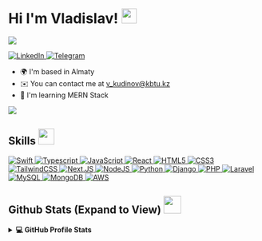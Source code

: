 <h1> Hi I'm Vladislav! <img src = "https://raw.githubusercontent.com/MartinHeinz/MartinHeinz/master/wave.gif" width = 30px> </h1>
<p align='center'>
</p>

<p>
  <a href="https://github.com/DenverCoder1/readme-typing-svg"><img src="https://readme-typing-svg.herokuapp.com?&font=IBM+Plex+Sans&color=abcdef&size=20&lines=;I'm+a+Full-stack+Developer;I'm+a+Software+Engineer" /></a>
</p>

   <a href="https://www.linkedin.com/in/Lazynx/" target="_blank">
    <img alt="LinkedIn" src="https://img.shields.io/badge/LinkedIn-0077B5?style=for-the-badge&logo=linkedin&logoColor=white">
  </a>   
  
   <a href="https://t.me/Lazynx" target="_blank">
    <img alt="Telegram" src="https://img.shields.io/badge/Telegram-2CA5E0?style=for-the-badge&logo=telegram&logoColor=white">
  </a>   
 
- 🌍  I'm based in Almaty
- ✉️  You can contact me at [v\_kudinov@kbtu.kz](mailto:v_kudinov@kbtu.kz)
- 🧠  I'm learning MERN Stack

![](https://komarev.com/ghpvc/?username=Lazynx)

<h2> Skills <img src = "https://media2.giphy.com/media/QssGEmpkyEOhBCb7e1/giphy.gif?cid=ecf05e47a0n3gi1bfqntqmob8g9aid1oyj2wr3ds3mg700bl&rid=giphy.gif" width = 32px> </h2>

<a href="https://swift.org/" target="_blank">
    <img alt="Swift" src="https://img.shields.io/badge/Swift-FA7343?style=for-the-badge&logo=swift&logoColor=white">
</a>

<a href="https://www.typescriptlang.org/" target="_blank">
    <img alt="Typescript" src="https://img.shields.io/badge/typescript-%23007ACC.svg?style=for-the-badge&logo=typescript&logoColor=white">
</a>

<a href="https://developer.mozilla.org/en/docs/Web/JavaScript" target="_blank">
    <img alt="JavaScript" src="https://img.shields.io/badge/javascript-%23323330.svg?style=for-the-badge&logo=javascript&logoColor=%23F7DF1E">
</a>

<a href="https://react.dev/" target="_blank">
    <img alt="React" src="https://img.shields.io/badge/react-%2320232a.svg?style=for-the-badge&logo=react&logoColor=%2361DAFB">
</a>

<a href="https://www.w3.org/TR/2011/WD-html5-20110405/" target="_blank">
    <img alt="HTML5" src="https://img.shields.io/badge/html5-%23E34F26.svg?style=for-the-badge&logo=html5&logoColor=white">
</a>

<a href="https://www.w3.org/Style/CSS/" target="_blank">
    <img alt="CSS3" src="https://img.shields.io/badge/css3-%231572B6.svg?style=for-the-badge&logo=css3&logoColor=white">
</a>

<a href="https://tailwindcss.com/" target="_blank">
    <img alt="TailwindCSS" src="https://img.shields.io/badge/tailwindcss-%2338B2AC.svg?style=for-the-badge&logo=tailwind-css&logoColor=white">
</a>

<a href="https://nextjs.org/" target="_blank">
    <img alt="Next.JS" src="https://img.shields.io/badge/Next-black?style=for-the-badge&logo=next.js&logoColor=white">
</a>

<a href="https://nodejs.org/en" target="_blank">
    <img alt="NodeJS" src="https://img.shields.io/badge/node.js-6DA55F?style=for-the-badge&logo=node.js&logoColor=white">
</a>

<a href="https://www.python.org/" target="_blank">
    <img alt="Python" src="https://img.shields.io/badge/python-3670A0?style=for-the-badge&logo=python&logoColor=ffdd54">
</a>

<a href="https://www.djangoproject.com/" target="_blank">
    <img alt="Django" src="https://img.shields.io/badge/django-092E20?style=for-the-badge&logo=django&logoColor=white">
</a>

<a href="https://www.php.net/" target="_blank">
    <img alt="PHP" src="https://img.shields.io/badge/php-777BB4?style=for-the-badge&logo=php&logoColor=white">
</a>

<a href="https://laravel.com/" target="_blank">
    <img alt="Laravel" src="https://img.shields.io/badge/laravel-FF2D20?style=for-the-badge&logo=laravel&logoColor=white">
</a>

<a href="https://www.mysql.com/" target="_blank">
    <img alt="MySQL" src="https://img.shields.io/badge/mysql-4479A1?style=for-the-badge&logo=mysql&logoColor=white">
</a>

<a href="https://www.mongodb.com/" target="_blank">
    <img alt="MongoDB" src="https://img.shields.io/badge/MongoDB-4EA94B?style=for-the-badge&logo=mongodb&logoColor=white">
</a>

<a href="https://aws.amazon.com/" target="_blank">
    <img alt="AWS" src="https://img.shields.io/badge/AWS-232F3E?style=for-the-badge&logo=amazon-aws&logoColor=white">
</a>

<h2> Github Stats (Expand to View) <img src = "https://i.pinimg.com/originals/65/c4/f4/65c4f452571be1261e9c623f7da488ac.gif" width = 35px> </h2>

<details> 
  <summary><b>💻 GitHub Profile Stats</b></summary>
  <br/>
  <div style="display: flex; flex-direction: row; justify-content: space-between; align-items: flex-start;">
    <img src="https://github-readme-stats.vercel.app/api/top-langs?username=Lazynx&show_icons=true&locale=en&layout=compact" alt="Lazynx" style="margin-right: 10px;" />
    <img src="https://github-readme-stats.vercel.app/api?username=Lazynx&show_icons=true&locale=en" alt="Lazynx" />
  </div>
  <br/>
</details>
<br/>
